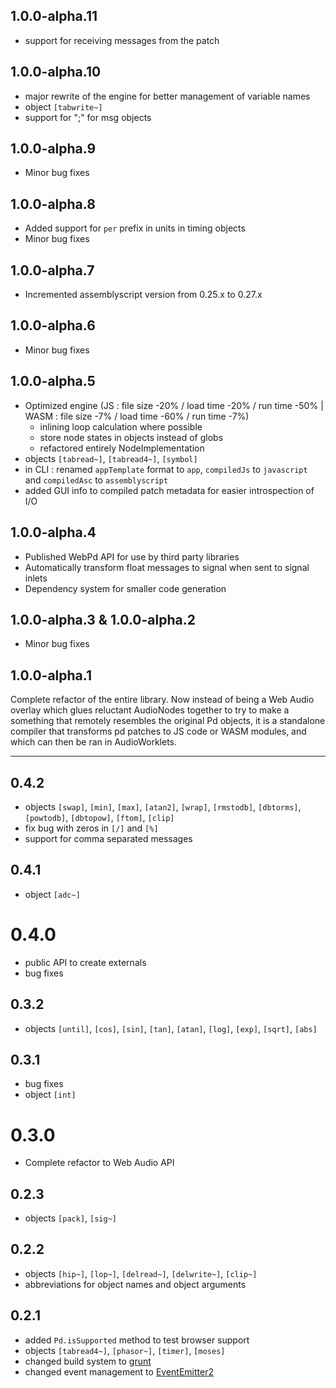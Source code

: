 1.0.0-alpha.11
---------------

- support for receiving messages from the patch

1.0.0-alpha.10
---------------

- major rewrite of the engine for better management of variable names
- object `[tabwrite~]`
- support for ";" for msg objects

1.0.0-alpha.9
---------------

- Minor bug fixes

1.0.0-alpha.8
---------------

- Added support for `per` prefix in units in timing objects
- Minor bug fixes

1.0.0-alpha.7
---------------

- Incremented assemblyscript version from 0.25.x to 0.27.x

1.0.0-alpha.6
---------------

- Minor bug fixes

1.0.0-alpha.5
---------------

- Optimized engine (JS : file size -20% / load time -20% / run time -50% | WASM : file size -7% / load time -60% / run time -7%)
    - inlining loop calculation where possible
    - store node states in objects instead of globs
    - refactored entirely NodeImplementation
- objects `[tabread~]`, `[tabread4~]`, `[symbol]`
- in CLI : renamed `appTemplate` format to `app`, `compiledJs` to `javascript` and `compiledAsc` to `assemblyscript`
- added GUI info to compiled patch metadata for easier introspection of I/O

1.0.0-alpha.4
---------------

- Published WebPd API for use by third party libraries
- Automatically transform float messages to signal when sent to signal inlets
- Dependency system for smaller code generation

1.0.0-alpha.3 & 1.0.0-alpha.2
-------------------------------

- Minor bug fixes

1.0.0-alpha.1
---------------

Complete refactor of the entire library. Now instead of being a Web Audio overlay which glues 
reluctant AudioNodes together to try to make a something that remotely resembles the original Pd objects, 
it is a standalone compiler that transforms pd patches to JS code or WASM modules, and which can then be 
ran in AudioWorklets.

------------------------------------------

0.4.2
------

- objects `[swap]`, `[min]`, `[max]`, `[atan2]`, `[wrap]`, `[rmstodb]`, `[dbtorms]`, `[powtodb]`, `[dbtopow]`, `[ftom]`, `[clip]`
- fix bug with zeros in `[/]` and `[%]`
- support for comma separated messages


0.4.1
------

- object `[adc~]`


0.4.0
======

- public API to create externals
- bug fixes


0.3.2
-------

- objects `[until]`, `[cos]`, `[sin]`, `[tan]`, `[atan]`, `[log]`, `[exp]`, `[sqrt]`, `[abs]`


0.3.1
-------

- bug fixes
- object `[int]`


0.3.0
======

- Complete refactor to Web Audio API


0.2.3
------

- objects `[pack]`, `[sig~]`


0.2.2
------

- objects `[hip~]`, `[lop~]`, `[delread~]`, `[delwrite~]`, `[clip~]`
- abbreviations for object names and object arguments


0.2.1
------

- added `Pd.isSupported` method to test browser support
- objects `[tabread4~]`, `[phasor~]`, `[timer]`, `[moses]`
- changed build system to [grunt](https://github.com/gruntjs/grunt)
- changed event management to [EventEmitter2](https://github.com/hij1nx/EventEmitter2)

